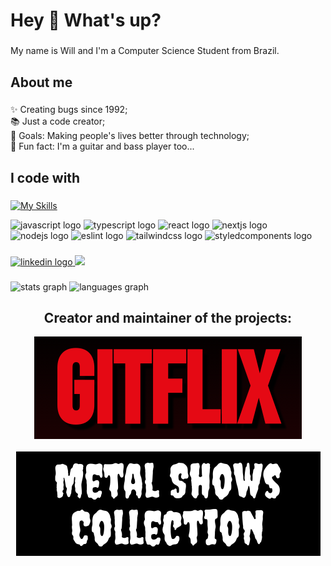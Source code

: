 <h1 align="left">Hey 🤘 What's up?</h1>

###

<p align="left">My name is Will and I'm a Computer Science Student from Brazil.</p>

###

<h2 align="left">About me</h2>

###

<p align="left">✨ Creating bugs since 1992;<br>📚 Just a code creator;<br>🎯 Goals: Making people's lives better through technology;<br>🎸 Fun fact: I'm a guitar and bass player too...</p>

###

<h2 align="left">I code with</h2>

###

[![My Skills](https://skillicons.dev/icons?i=js,nodejs,ts,py,cs,dotnet,mysql,postgres)](https://skillicons.dev)
<div align="left">
  <img src="https://cdn.jsdelivr.net/gh/devicons/devicon/icons/javascript/javascript-original.svg" height="40" width="52" alt="javascript logo"  />
  <img src="https://cdn.jsdelivr.net/gh/devicons/devicon/icons/typescript/typescript-original.svg" height="40" width="52" alt="typescript logo"  />
  <img src="https://cdn.jsdelivr.net/gh/devicons/devicon/icons/react/react-original.svg" height="40" width="52" alt="react logo"  />
  <img src="https://user-images.githubusercontent.com/28990749/71623319-6795bf80-2bba-11ea-8401-6192d94f3fef.png" height="40" width="52" alt="nextjs logo"  />  
  <img src="https://cdn.jsdelivr.net/gh/devicons/devicon/icons/nodejs/nodejs-original.svg" height="40" width="52" alt="nodejs logo"  />
  <img src="https://cdn.jsdelivr.net/gh/devicons/devicon/icons/eslint/eslint-original.svg" height="40" width="52" alt="eslint logo"  />
  <img src="https://cdn.jsdelivr.net/gh/devicons/devicon/icons/tailwindcss/tailwindcss-plain.svg" height="40" width="52" alt="tailwindcss logo"  />
  <img src="https://cdn.worldvectorlogo.com/logos/styled-components-1.svg" height="40" width="52" alt="styledcomponents logo"/>
</div>

###

  </a>
  <a href="https://www.linkedin.com/in/willyng-pedroso/" target="_blank">
    <img src="https://img.shields.io/static/v1?message=LinkedIn&logo=linkedin&label=&color=0077B5&logoColor=white&labelColor=&style=for-the-badge" height="35" alt="linkedin logo"  />
  </a> <a href = "mailto:willyng.pedroso@gmail.com"><img src="https://img.shields.io/badge/-Gmail-%23333?style=for-the-badge&logo=gmail&logoColor=white" target="_blank" height="35"></a>
</div>

###

<div align="left">
  <img src="https://github-readme-stats.vercel.app/api?hide_title=false&hide_rank=false&show_icons=true&include_all_commits=true&count_private=true&disable_animations=false&theme=dark&locale=en&hide_border=false&username=willypedroso" height="150" alt="stats graph"  />
  <img src="https://github-readme-stats.vercel.app/api/top-langs?locale=en&hide_title=false&layout=compact&card_width=320&langs_count=5&theme=dark&hide_border=false&username=willypedroso" height="150" alt="languages graph"  />
</div>


<h2 align="center">Creator and maintainer of the projects:</h2>
<div align="center"><a href="https://gitflix-br.vercel.app"><img src="gitflix-logo.png"></a></div><br>
<div align="center"><a href="https://metal-shows-collection.vercel.app"><img align="center" src="msc-logo.png"></a></div>
